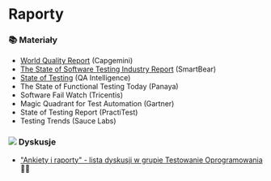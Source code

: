 # Raporty

### 📚 Materiały <a id="materialy"></a>

* [World Quality Report](https://www.capgemini.com/research/world-quality-report-2019/) \(Capgemini\)
* [The State of Software Testing Industry Report](https://smartbear.com/resources/?Search=state%20of%20testing&Type=eBooks) \(SmartBear\)
* [State of Testing](https://qablog.practitest.com/state-of-testing/) \(QA Intelligence\)
* The State of Functional Testing Today \(Panaya\)
* Software Fail Watch \(Tricentis\)
* Magic Quadrant for Test Automation \(Gartner\)
* State of Testing Report \(PractiTest\)
* Testing Trends \(Sauce Labs\)

###  ![](https://firebasestorage.googleapis.com/v0/b/gitbook-28427.appspot.com/o/assets%2F-LH5DbF8PruqD5AZtwmh%2F-LIClGvQkKBYdeSEtDhc%2F-LIClJO47j2s5w4uhanp%2Ficons8-facebook-50.png?alt=media&token=572b2d58-2450-4e88-984c-b630918f94b3) **Dyskusje** <a id="dyskusje"></a>

* ​["Ankiety i raporty" - lista dyskusji w grupie Testowanie Oprogramowania](https://www.facebook.com/groups/141683635854223/post_tags/?post_tag_id=1765192506836653) 🏤🌞



